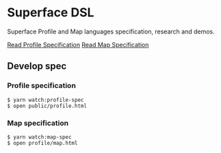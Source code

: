 # Superface DSL

Superface Profile and Map languages specification, research and demos.

[Read Profile Specification](https://spec.superface.dev/profile)
[Read Map Specification](https://spec.superface.dev/map)

## Develop spec

### Profile specification

```
$ yarn watch:profile-spec
$ open public/profile.html
```

### Map specification

```
$ yarn watch:map-spec
$ open profile/map.html
```
